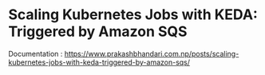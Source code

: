 # Scaling Kubernetes Jobs with KEDA: Triggered by Amazon SQS

Documentation :
https://www.prakashbhandari.com.np/posts/scaling-kubernetes-jobs-with-keda-triggered-by-amazon-sqs/
